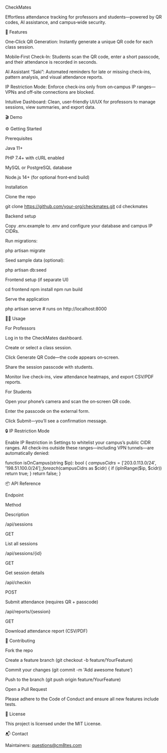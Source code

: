 CheckMates

 

Effortless attendance tracking for professors and students—powered by QR codes, AI assistance, and campus‑wide security.

🚀 Features

One‑Click QR Generation: Instantly generate a unique QR code for each class session.

Mobile‑First Check‑In: Students scan the QR code, enter a short passcode, and their attendance is recorded in seconds.

AI Assistant “Saki”: Automated reminders for late or missing check‑ins, pattern analysis, and visual attendance reports.

IP Restriction Mode: Enforce check‑ins only from on‑campus IP ranges—VPNs and off‑site connections are blocked.

Intuitive Dashboard: Clean, user‑friendly UI/UX for professors to manage sessions, view summaries, and export data.

🎬 Demo



⚙️ Getting Started

Prerequisites

Java 11+

PHP 7.4+ with cURL enabled

MySQL or PostgreSQL database

Node.js 14+ (for optional front‑end build)

Installation

Clone the repo

git clone https://github.com/your-org/checkmates.git
cd checkmates

Backend setup

Copy .env.example to .env and configure your database and campus IP CIDRs.

Run migrations:

php artisan migrate

Seed sample data (optional):

php artisan db:seed

Frontend setup (if separate UI)

cd frontend
npm install
npm run build

Serve the application

php artisan serve  # runs on http://localhost:8000

👩‍🏫 Usage

For Professors

Log in to the CheckMates dashboard.

Create or select a class session.

Click Generate QR Code—the code appears on‑screen.

Share the session passcode with students.

Monitor live check‑ins, view attendance heatmaps, and export CSV/PDF reports.

For Students

Open your phone’s camera and scan the on‑screen QR code.

Enter the passcode on the external form.

Click Submit—you’ll see a confirmation message.

🔒 IP Restriction Mode

Enable IP Restriction in Settings to whitelist your campus’s public CIDR ranges. All check‑ins outside these ranges—including VPN tunnels—are automatically denied:

function isOnCampus(string $ip): bool {
    $campusCidrs = ['203.0.113.0/24', '198.51.100.0/24'];
    foreach ($campusCidrs as $cidr) {
        if (ipInRange($ip, $cidr)) return true;
    }
    return false;
}

📦 API Reference

Endpoint

Method

Description

/api/sessions

GET

List all sessions

/api/sessions/{id}

GET

Get session details

/api/checkin

POST

Submit attendance (requires QR + passcode)

/api/reports/{session}

GET

Download attendance report (CSV/PDF)

🤝 Contributing

Fork the repo

Create a feature branch (git checkout -b feature/YourFeature)

Commit your changes (git commit -m 'Add awesome feature')

Push to the branch (git push origin feature/YourFeature)

Open a Pull Request

Please adhere to the Code of Conduct and ensure all new features include tests.

📝 License

This project is licensed under the MIT License.

📬 Contact

Maintainers: questions@cm8tes.com


